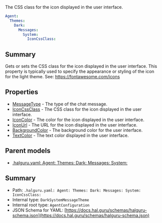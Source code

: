 <!--
title: IconCssClass
description: The CSS class for the icon displayed in the user interface.
version: 1.40.7-beta.14
generated: true
date: 2025-04-28
node: This file is generated by the command-line program: `halguru manual -c -m`
-->


The CSS class for the icon displayed in the user interface.

```yaml
Agent:
  Themes:
    Dark:
      Messages:
        System:
          IconCssClass:
```

## Summary

Gets or sets the CSS class for the icon displayed in the user interface. This property is typically used to specify the appearance or styling of the icon for the light theme. See: https://fontawesome.com/icons

## Properties

* [MessageType]((halguru)-agent-themes-dark-messages-system-messagetype.md) - The type of the chat message.
* [IconCssClass]((halguru)-agent-themes-dark-messages-system-iconcssclass.md) - The CSS class for the icon displayed in the user interface.
* [IconColor]((halguru)-agent-themes-dark-messages-system-iconcolor.md) - The color for the icon displayed in the user interface.
* [IconUrl]((halguru)-agent-themes-dark-messages-system-iconurl.md) - The URL for the icon displayed in the user interface.
* [BackgroundColor]((halguru)-agent-themes-dark-messages-system-backgroundcolor.md) - The background color for the user interface.
* [TextColor]((halguru)-agent-themes-dark-messages-system-textcolor.md) - The text color displayed in the user interface.

## Parent models

* [.halguru.yaml: Agent: Themes: Dark: Messages: System:]((halguru)-agent-themes-dark-messages-system.md)
## Summary

* Path: `.halguru.yaml: Agent: Themes: Dark: Messages: System: IconCssClass:`
* Internal type: `DarkSystemMessageTheme`
* Internal root type: `AgentConfiguration`
* JSON Schema for YAML: [https://docs.hal.guru/schemas/halguru-schema.json](https://docs.hal.guru/schemas/halguru-schema.json)
